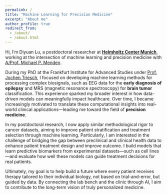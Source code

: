```yaml
---
permalink: /
title: "Machine Learning for Precision Medicine"
excerpt: "About me"
author_profile: true
redirect_from: 
  - /about/
  - /about.html
---
```

Hi, I’m Diyuan Lu, a postdoctoral researcher at [**Helmholtz Center Munich**](https://www.helmholtz-munich.de/en/icb/research-groups/menden-lab), working at the intersection of machine 
learning and precision medicine with [A/Prof. Michael P. Menden](https://findanexpert.unimelb.edu.au/profile/1048557-michael-menden).

During my PhD at the Frankfurt Institute for Advanced Studies under [Prof. Jochen Triesch](https://www.fias.science/en/life-and-neurosciences/research-groups/jochen-triesch/), I focused on developing 
machine learning methods for processing complex biosignals, such as EEG data for the **early diagnosis of epilepsy** and 
MRS (magnetic resonance spectroscopy) for **brain tumor** classification.
This experience sparked my broader interest in how 
data-driven models can meaningfully impact healthcare. Over time, I became increasingly motivated to translate these 
computational insights into real-world clinical applications—leading me toward the field of **precision medicine**. 

In my postdoctoral research, I now apply similar methodological rigor to cancer datasets, aiming to improve patient 
stratification and treatment selection through machine learning. Particularly, I am interested in the challenge of 
bridging the gap between preclinical and clinical 
health data to enhance patient treatment design and improve outcome. I build models that learn predictive biomarkers 
from experimental datasets—such as cell lines—and evaluate how well these models can guide treatment decisions for real patients. 

Ultimately, my goal is to help build a future where every patient receives therapy tailored to their individual 
biology, not based on trial-and-error, but guided by data. By connecting the lab bench and the clinic through AI, I 
aim to contribute to the long-term vision of truly personalized medicine.


